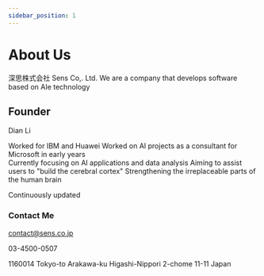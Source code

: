 ```yaml
---
sidebar_position: 1
---
```


# About Us

 深思株式会社
 Sens Co,. Ltd.
 We are a company that develops software based on AIe technology

## Founder

Dian Li

Worked for IBM and Huawei
Worked on AI projects as a consultant for Microsoft in early years  
Currently focusing on AI applications and data analysis 
Aiming to assist users to "build the cerebral cortex" 
Strengthening the irreplaceable parts of the human brain

Continuously updated  

### Contact Me  

contact@sens.co.jp

03-4500-0507

1160014
Tokyo-to Arakawa-ku
Higashi-Nippori 2-chome 11-11
Japan
